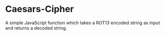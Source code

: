 # Caesars-Cipher
A simple JavaScript function which takes a ROT13 encoded string as input and returns a decoded string.
